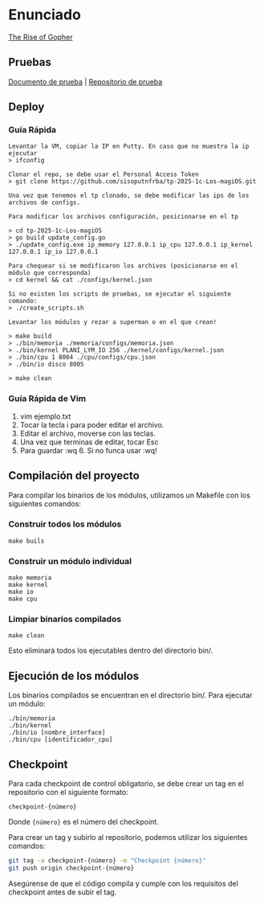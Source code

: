 # Enunciado

[The Rise of Gopher](https://docs.google.com/document/d/1zoFRoBn9QAfYSr0tITsL3PD6DtPzO2sq9AtvE8NGrkc/edit?tab=t.0)

## Pruebas

[Documento de prueba](https://docs.google.com/document/d/13XPliZvUBtYjaRfuVUGHWbYX8LBs8s3TDdaDa9MFr_I/edit?tab=t.0) |
[Repositorio de prueba](https://github.com/sisoputnfrba/revenge-of-the-cth-pruebas)

## Deploy

### Guía Rápida

```
Levantar la VM, copiar la IP en Putty. En caso que no muestra la ip ejecutar
> ifconfig

Clonar el repo, se debe usar el Personal Access Token
> git clone https://github.com/sisoputnfrba/tp-2025-1c-Los-magiOS.git

Una vez que tenemos el tp clonado, se debe modificar las ips de los archivos de configs.

Para modificar los archivos configuración, posicionarse en el tp

> cd tp-2025-1c-Los-magiOS
> go build update_config.go
> ./update_config.exe ip_memory 127.0.0.1 ip_cpu 127.0.0.1 ip_kernel 127.0.0.1 ip_io 127.0.0.1

Para chequear si se modificaron los archivos (posicionarse en el módulo que corresponda)
> cd kernel && cat ./configs/kernel.json

Si no existen los scripts de pruebas, se ejecutar el siguiente comando: 
> ./create_scripts.sh

Levantar los módulos y rezar a superman o en el que crean! 

> make build 
> ./bin/memoria ./memoria/configs/memoria.json
> ./bin/kernel PLANI_LYM_IO 256 ./kernel/configs/kernel.json
> ./bin/cpu 1 8004 ./cpu/configs/cpu.json
> ./bin/io disco 8005

> make clean
```

### Guía Rápida de Vim
1. vim ejemplo.txt
2. Tocar la tecla i para poder editar el archivo.
3. Editar el archivo, moverse con las teclas.
4. Una vez que terminas de editar, tocar Esc
5. Para guardar :wq
   6. Si no funca usar :wq!

## Compilación del proyecto
Para compilar los binarios de los módulos, utilizamos un Makefile con los siguientes comandos:

### Construir todos los módulos
```
make buils
```

### Construir un módulo individual
```
make memoria
make kernel
make io
make cpu
```

### Limpiar binarios compilados
```
make clean
```
Esto eliminará todos los ejecutables dentro del directorio bin/.

## Ejecución de los módulos
Los binarios compilados se encuentran en el directorio bin/. Para ejecutar un módulo:
```
./bin/memoria
./bin/kernel
./bin/io [nombre_interface]
./bin/cpu [identificador_cpu]
```

## Checkpoint

Para cada checkpoint de control obligatorio, se debe crear un tag en el
repositorio con el siguiente formato:

```
checkpoint-{número}
```

Donde `{número}` es el número del checkpoint.

Para crear un tag y subirlo al repositorio, podemos utilizar los siguientes
comandos:

```bash
git tag -a checkpoint-{número} -m "Checkpoint {número}"
git push origin checkpoint-{número}
```

Asegúrense de que el código compila y cumple con los requisitos del checkpoint
antes de subir el tag.
